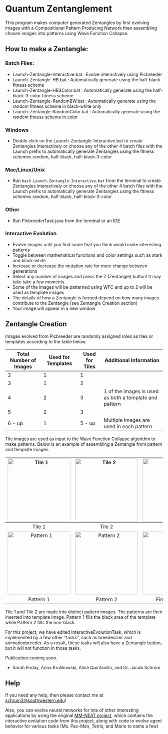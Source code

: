 # Quantum Zentanglement

This program makes computer generated Zentangles by first evolving images with a Compositional Pattern Producing Network then assembling chosen images into patterns using Wave Function Collapse. 

## How to make a Zentangle:
### Batch Files: 
* Launch-Zentangle-Interactive.bat : Evolve interactively using Picbreeder
* Launch-Zentangle-HB.bat : Automatically generate using the half-black fitness scheme
* Launch-Zentangle-HB3Color.bat : Automatically generate using the half-black-3-color fitness scheme
* Launch-Zentangle-RandomBW.bat : Automatically generate using the random fitness scheme in black-white only
* Launch-Zentangle-RandomColor.bat : Automatically generate using the random fitness scheme in color

### Windows 
* Double click on the Launch-Zentangle-Interactive.bat to create Zentangles interactively or choose any of the other 4 batch 		   files with the Launch prefix to automatically generate Zentangles using the fitness schemes random, half-black, half-black-3-color

### Mac/Linux/Unix 
* Run ``bash Launch-Zentangle-Interactive.bat`` from the terminal to create Zentangles interactively or choose any of the
  other 4 batch files with the Launch prefix to automatically generate Zentangles using the fitness schemes random, half-black,
  half-black-3-color

### Other
* Run PicbreederTask.java from the terminal or an IDE

### Interactive Evolution
* Evolve images until you find some that you think would make interesting patterns
* Toggle between mathematical functions and color settings such as stark and black-white
* Increase or decrease the mutation rate for more change between generations
* Select any number of images and press the Z (Zentangle) button! It may take take a few moments.
* Some of the images will be patterned using WFC and up to 2 will be used as template images
* The details of how a Zentangle is formed depend on how many images contribute to the Zentangle (see Zentangle Creation section)
* Your image will appear in a new window 

## Zentangle Creation

Images evolved from Picbreeder are randomly assigned roles as tiles or templates according to the table below.

Total Number of Images | Used for Templates | Used for Tiles | Additional Information
------------- | ------------- | ------------- | --------------------
2 | 1 | 1 |
3 | 1 | 2 |
4 | 2 | 3 | 1 of the images is used as both a template and pattern
5 | 2 | 3 |
6 - up | 1 | 5 - up | Multiple images are used in each pattern

Tile images are used as input to the Wave Function Collapse algorithm to make patterns. Below is an example of assembling a Zentangle from pattern and template images.

<img alt="Tile  1" width="200" height="200" src="https://drive.google.com/uc?export=view&id=1xtwifo1nbpvMvbcVpARD32dygHzk-jJe"> | <img  alt="Tile  2" width="200" height="200" src="https://drive.google.com/uc?export=view&id=12RQ0jh50RDuyD8mj9dFpUMNnTpZ6oNNY"> | <img alt="Template" width="200" height="200" src="https://drive.google.com/uc?export=view&id=13R3rAMTqfdvDFlWbijo4m1MBePjLBTD-">
:--------------:|:------------:|:-------------:
Tile 1 | Tile 2 | Template
<img alt="Pattern 1" width="200" height="200" src="https://drive.google.com/uc?export=view&id=1QmPlYXnfTQ9L3Dr372ySuKjfhoBDmuMH"> | <img alt="Pattern 2" width="200" height="200" src="https://drive.google.com/uc?export=view&id=1tzjtd-15_C9seuk2hNepaFtTlyK5KZn9"> | <img alt="Zentangle" width="200" height="200" src="https://drive.google.com/uc?export=view&id=1-MDIB-xDjuF82Rjrzw9GCYTHG17DIR0i">
Pattern 1 | Pattern 2 | Final Zentangle


Tile 1 and Tile 2 are made into distinct pattern images. The patterns are then inserted into template image. Pattern 1 fills the black area of the template while Pattern 2 fills the non-black.

For this project, we have edited InteractiveEvolutionTask, which is implemented by a few other "tasks", such as breedesizer and animationbreeder. As a result, these tasks will also have a Zentangle button, but it will not function in those tasks.

Publication coming soon.

- Sarah Friday, Anna Krolikowski, Alice Quintanilla, and Dr. Jacob Schrum

## Help

If you need any help, then please contact me at schrum2@southwestern.edu!

Also, you can evolve neural networks for lots of other interesting applications by using the original [MM-NEAT project](https://github.com/schrum2/MM-NEAT), which contains the interactive evolution code from this project, along with code to evolve agent behavior for various tasks (Ms. Pac-Man, Tetris, and Mario to name a few)
